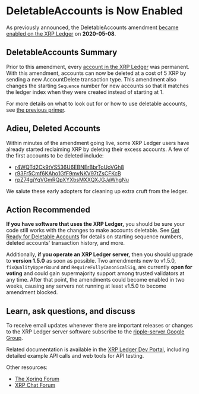 # DeletableAccounts is Now Enabled

As previously announced, the DeletableAccounts amendment [became enabled on the XRP Ledger](https://xrpcharts.ripple.com/#/transactions/47B90519D31E0CB376B5FEE5D9359FA65EEEB2289F1952F2A3EB71D623B945DE) on **2020-05-08**.

<!-- BREAK -->

## DeletableAccounts Summary

Prior to this amendment, every [account in the XRP Ledger](https://xrpl.org/accounts.html) was permanent. With this amendment, accounts can now be deleted at a cost of 5 XRP by sending a new AccountDelete transaction type. This amendment also changes the starting `Sequence` number for new accounts so that it matches the ledger index when they were created instead of starting at 1.

For more details on what to look out for or how to use deletable accounts, see [the previous primer](https://xrpl.org/blog/2020/get-ready-for-deletable-accounts.html).

## Adieu, Deleted Accounts

Within minutes of the amendment going live, some XRP Ledger users have already started reclaiming XRP by deleting their excess accounts. A few of the first accounts to be deleted include:

- [r4WQTd2Ck9tVS536U6EBNErBbrToUoVGh8](https://livenet.xrpl.org/transactions/CF61501174E29B3C7A63E65FFCEF4EA882BD22B449490AB453701DCA7EEAF0B3/detailed)
- [r93Fr5Cmf6KAho1GfF9mvNKV97tZsCFKcB](https://livenet.xrpl.org/transactions/2BCD5B4C9CB7DC65C4C620F2767104CF3F35F805B189A414C1E02479788B7FDA/detailed)
- [rpZ74gjYqVGmRQpXYXbsMXXQXJGJaWhgNu](https://livenet.xrpl.org/transactions/9E471809937837E1D7F6DB5542BECFFD2CE4D43E93D6169613333858CB865436/detailed)

We salute these early adopters for cleaning up extra cruft from the ledger.

## Action Recommended

**If you have software that uses the XRP Ledger,** you should be sure your code still works with the changes to make accounts deletable. See [Get Ready for Deletable Accounts](https://xrpl.org/blog/2020/get-ready-for-deletable-accounts.html) for details on starting sequence numbers, deleted accounts' transaction history, and more.

Additionally, **if you operate an XRP Ledger server,** then you should upgrade to **version 1.5.0** as soon as possible. Two amendments new to v1.5.0, `fixQualityUpperBound` and `RequireFullyCanonicalSig`, are currently **open for voting** and could gain supermajority support among trusted validators at any time. After that point, the amendments could become enabled in two weeks, causing any servers not running at least v1.5.0 to become amendment blocked.

## Learn, ask questions, and discuss

To receive email updates whenever there are important releases or changes to the XRP Ledger server software subscribe to the [ripple-server Google Group](https://groups.google.com/forum/#!forum/ripple-server).

Related documentation is available in the [XRP Ledger Dev Portal](https://xrpl.org/), including detailed example API calls and web tools for API testing.

Other resources:

* [The Xpring Forum](https://forum.xpring.io/)
* [XRP Chat Forum](http://www.xrpchat.com/)